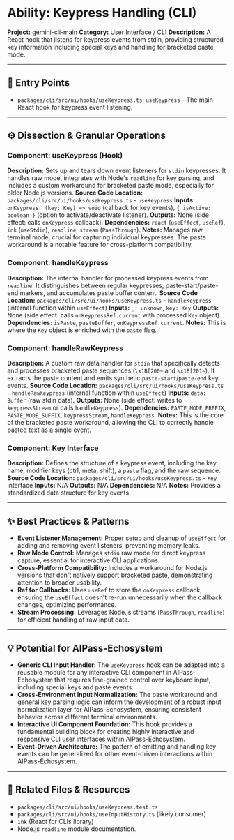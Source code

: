 # Ability: Keypress Handling (CLI)

**Project:** gemini-cli-main
**Category:** User Interface / CLI
**Description:** A React hook that listens for keypress events from stdin, providing structured key information including special keys and handling for bracketed paste mode.

---

## 🎯 Entry Points

*   `packages/cli/src/ui/hooks/useKeypress.ts`: `useKeypress` - The main React hook for keypress event listening.

---

## ⚙️ Dissection & Granular Operations

### Component: useKeypress (Hook)
**Description:** Sets up and tears down event listeners for `stdin` keypresses. It handles raw mode, integrates with Node's `readline` for key parsing, and includes a custom workaround for bracketed paste mode, especially for older Node.js versions.
**Source Code Location:** `packages/cli/src/ui/hooks/useKeypress.ts` - `useKeypress`
**Inputs:** `onKeypress: (key: Key) => void` (callback for key events), `{ isActive: boolean }` (option to activate/deactivate listener).
**Outputs:** None (side effect: calls `onKeypress` callback).
**Dependencies:** `react` (`useEffect`, `useRef`), `ink` (`useStdin`), `readline`, `stream` (`PassThrough`).
**Notes:** Manages raw terminal mode, crucial for capturing individual keypresses. The paste workaround is a notable feature for cross-platform compatibility.

### Component: handleKeypress
**Description:** The internal handler for processed keypress events from `readline`. It distinguishes between regular keypresses, paste-start/paste-end markers, and accumulates paste buffer content.
**Source Code Location:** `packages/cli/src/ui/hooks/useKeypress.ts` - `handleKeypress` (internal function within `useEffect`)
**Inputs:** `_: unknown`, `key: Key`
**Outputs:** None (side effect: calls `onKeypressRef.current` with processed `Key` object).
**Dependencies:** `isPaste`, `pasteBuffer`, `onKeypressRef.current`.
**Notes:** This is where the `Key` object is enriched with the `paste` flag.

### Component: handleRawKeypress
**Description:** A custom raw data handler for `stdin` that specifically detects and processes bracketed paste sequences (`\x1B[200~` and `\x1B[201~`). It extracts the paste content and emits synthetic `paste-start`/`paste-end` key events.
**Source Code Location:** `packages/cli/src/ui/hooks/useKeypress.ts` - `handleRawKeypress` (internal function within `useEffect`)
**Inputs:** `data: Buffer` (raw stdin data).
**Outputs:** None (side effect: writes to `keypressStream` or calls `handleKeypress`).
**Dependencies:** `PASTE_MODE_PREFIX`, `PASTE_MODE_SUFFIX`, `keypressStream`, `handleKeypress`.
**Notes:** This is the core of the bracketed paste workaround, allowing the CLI to correctly handle pasted text as a single event.

### Component: Key Interface
**Description:** Defines the structure of a keypress event, including the key name, modifier keys (ctrl, meta, shift), a `paste` flag, and the raw sequence.
**Source Code Location:** `packages/cli/src/ui/hooks/useKeypress.ts` - `Key` interface
**Inputs:** N/A
**Outputs:** N/A
**Dependencies:** N/A
**Notes:** Provides a standardized data structure for key events.

---

## ✨ Best Practices & Patterns

*   **Event Listener Management:** Proper setup and cleanup of `useEffect` for adding and removing event listeners, preventing memory leaks.
*   **Raw Mode Control:** Manages `stdin` raw mode for direct keypress capture, essential for interactive CLI applications.
*   **Cross-Platform Compatibility:** Includes a workaround for Node.js versions that don't natively support bracketed paste, demonstrating attention to broader usability.
*   **Ref for Callbacks:** Uses `useRef` to store the `onKeypress` callback, ensuring the `useEffect` doesn't re-run unnecessarily when the callback changes, optimizing performance.
*   **Stream Processing:** Leverages Node.js streams (`PassThrough`, `readline`) for efficient handling of raw input data.

---

## 💡 Potential for AIPass-Echosystem

*   **Generic CLI Input Handler:** The `useKeypress` hook can be adapted into a reusable module for any interactive CLI component in AIPass-Echosystem that requires fine-grained control over keyboard input, including special keys and paste events.
*   **Cross-Environment Input Normalization:** The paste workaround and general key parsing logic can inform the development of a robust input normalization layer for AIPass-Echosystem, ensuring consistent behavior across different terminal environments.
*   **Interactive UI Component Foundation:** This hook provides a fundamental building block for creating highly interactive and responsive CLI user interfaces within AIPass-Echosystem.
*   **Event-Driven Architecture:** The pattern of emitting and handling key events can be generalized for other event-driven interactions within AIPass-Echosystem.

---

## 🔗 Related Files & Resources

*   `packages/cli/src/ui/hooks/useKeypress.test.ts`
*   `packages/cli/src/ui/hooks/useInputHistory.ts` (likely consumer)
*   `ink` (React for CLIs library)
*   Node.js `readline` module documentation.
